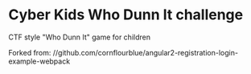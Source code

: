 # Cyber Kids Who Dunn It challenge

CTF style "Who Dunn It" game for children

Forked from:
//github.com/cornflourblue/angular2-registration-login-example-webpack